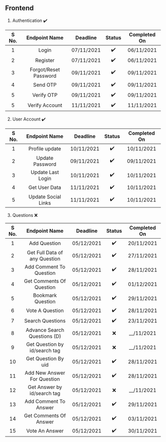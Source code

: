 ## Frontend

1. Authentication :heavy_check_mark:

| S No. |     Endpoint Name     |  Deadline  |       Status       | Completed On |
| :---: | :-------------------: | :--------: | :----------------: | :----------: |
|   1   |         Login         | 07/11/2021 | :heavy_check_mark: |  06/11/2021  |
|   2   |       Register        | 07/11/2021 | :heavy_check_mark: |  06/11/2021  |
|   3   | Forgot/Reset Password | 09/11/2021 | :heavy_check_mark: |  09/11/2021  |
|   4   |       Send OTP        | 09/11/2021 | :heavy_check_mark: |  09/11/2021  |
|   5   |      Verify OTP       | 09/11/2021 | :heavy_check_mark: |  09/11/2021  |
|   5   |    Verify Account     | 11/11/2021 | :heavy_check_mark: |  11/11/2021  |

2. User Account :heavy_check_mark:

| S No. |    Endpoint Name    |  Deadline  |       Status       | Completed On |
| :---: | :-----------------: | :--------: | :----------------: | :----------: |
|   1   |   Profile update    | 10/11/2021 | :heavy_check_mark: |  10/11/2021  |
|   2   |   Update Password   | 09/11/2021 | :heavy_check_mark: |  09/11/2021  |
|   3   |  Update Last Login  | 10/11/2021 | :heavy_check_mark: |  10/11/2021  |
|   4   |    Get User Data    | 11/11/2021 | :heavy_check_mark: |  10/11/2021  |
|   5   | Update Social Links | 11/11/2021 | :heavy_check_mark: |  10/11/2021  |

3. Questions :x:

| S No. |         Endpoint Name         |  Deadline  |       Status       | Completed On |
| :---: | :---------------------------: | :--------: | :----------------: | :----------: |
|   1   |         Add Question          | 05/12/2021 | :heavy_check_mark: |  20/11/2021  |
|   2   | Get Full Data of any Question | 05/12/2021 | :heavy_check_mark: |  27/11/2021  |
|   3   |    Add Comment To Question    | 05/12/2021 | :heavy_check_mark: |  28/11/2021  |
|   4   |   Get Comments Of Question    | 05/12/2021 | :heavy_check_mark: |  01/12/2021  |
|   5   |       Bookmark Question       | 05/12/2021 | :heavy_check_mark: |  29/11/2021  |
|   6   |        Vote A Question        | 05/12/2021 | :heavy_check_mark: |  28/11/2021  |
|   7   |       Search Questions        | 05/12/2021 | :heavy_check_mark: |  23/11/2021  |
|   8   | Advance Search Questions (D)  | 05/12/2021 |        :x:         | \_\_/11/2021 |
|   9   | Get Question by id/search tag | 05/12/2021 |        :x:         | \_\_/11/2021 |
|  10   |      Get Question By uid      | 05/12/2021 | :heavy_check_mark: |  28/11/2021  |
|  11   |  Add New Answer For Question  | 05/12/2021 | :heavy_check_mark: |  28/11/2021  |
|  12   |  Get Answer by id/search tag  | 05/12/2021 |        :x:         | \_\_/11/2021 |
|  13   |     Add Comment To Answer     | 05/12/2021 | :heavy_check_mark: |  29/11/2021  |
|  14   |    Get Comments Of Answer     | 05/12/2021 | :heavy_check_mark: |  03/11/2021  |
|  15   |        Vote An Answer         | 05/12/2021 | :heavy_check_mark: |  30/11/2021  |
